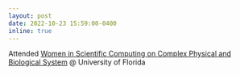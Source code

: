 ```yaml
---
layout: post
date: 2022-10-23 15:59:00-0400
inline: true
---
```


Attended [Women in Scientific Computing on Complex Physical and Biological System](https://people.clas.ufl.edu/chunmei-wang/conference/) @ University of Florida